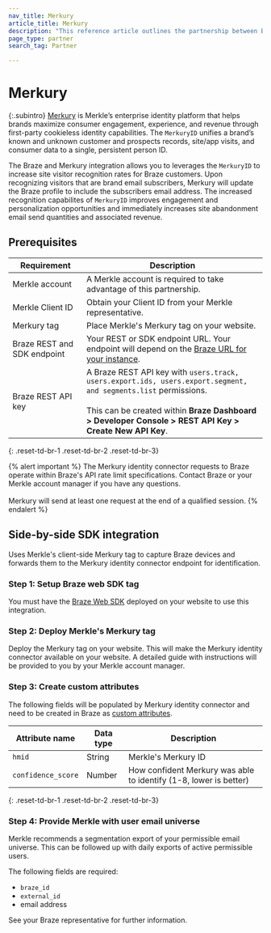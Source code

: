 ```yaml
---
nav_title: Merkury
article_title: Merkury
description: "This reference article outlines the partnership between Braze and Merkury, an enterprise identity platform for your apps, that allows you to leverages the `MerkuryID` to increase site visitor recognition rates for Braze customers."
page_type: partner
search_tag: Partner

---
```


# Merkury

{:.subintro}
[Merkury](https://merkury.merkleinc.com/) is Merkle’s enterprise identity platform that helps brands maximize consumer engagement, experience, and revenue through first-party cookieless identity capabilities. The `MerkuryID` unifies a brand’s known and unknown customer and prospects records, site/app visits, and consumer data to a single, persistent person ID.

The Braze and Merkury integration allows you to leverages the `MerkuryID` to increase site visitor recognition rates for Braze customers. Upon recognizing visitors that are brand email subscribers, Merkury will update the Braze profile to include the subscribers email address. The increased recognition capabilites of `MerkuryID` improves engagement and personalization opportunities and immediately increases site abandonment email send quantities and associated revenue. 

## Prerequisites

| Requirement | Description |
| --- | --- |
| Merkle account | A Merkle account is required to take advantage of this partnership. |
| Merkle Client ID | Obtain your Client ID from your Merkle representative. |
| Merkury tag | Place Merkle's Merkury tag on your website. |
| Braze REST and SDK endpoint | Your REST or SDK endpoint URL. Your endpoint will depend on the [Braze URL for your instance]({{site.baseurl}}/api/basics/#endpoints). |
| Braze REST API key | A Braze REST API key with `users.track, users.export.ids, users.export.segment, and segments.list` permissions. <br><br>This can be created within **Braze Dashboard > Developer Console > REST API Key > Create New API Key**. |
{: .reset-td-br-1 .reset-td-br-2 .reset-td-br-3}

{% alert important %}
The Merkury identity connector requests to Braze operate within Braze's API rate limit specifications. Contact Braze or your Merkle account manager if you have any questions.<br><br>Merkury will send at least one request at the end of a qualified session.
{% endalert %}

## Side-by-side SDK integration

Uses Merkle's client-side Merkury tag to capture Braze devices and forwards them to the Merkury identity connector endpoint for identification.

### Step 1: Setup Braze web SDK tag

You must have the [Braze Web SDK]({{site.baseurl}}/developer_guide/platform_integration_guides/web/initial_sdk_setup/#install-gtm) deployed on your website to use this integration.

### Step 2: Deploy Merkle's Merkury tag

Deploy the Merkury tag on your website. This will make the Merkury identity connector available on your website. A detailed guide with instructions will be provided to you by your Merkle account manager.

### Step 3: Create custom attributes

The following fields will be populated by Merkury identity connector and need to be created in Braze as [custom attributes]({{site.baseurl}}/user_guide/data_and_analytics/custom_data/custom_attributes#custom-attributes).

| Attribute name | Data type | Description |
| --- | --- | --- |
| `hmid` | String | Merkle's Merkury ID |
| `confidence_score` | Number | How confident Merkury was able to identify (1-8, lower is better) |
{: .reset-td-br-1 .reset-td-br-2 .reset-td-br-3}

### Step 4: Provide Merkle with user email universe

Merkle recommends a segmentation export of your permissible email universe. This can be followed up with daily exports of active permissible users.

The following fields are required:

- `braze_id`
- `external_id`
- email address

See your Braze representative for further information.